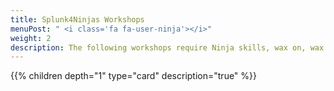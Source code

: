 ```yaml
---
title: Splunk4Ninjas Workshops
menuPost: " <i class='fa fa-user-ninja'></i>"
weight: 2
description: The following workshops require Ninja skills, wax on, wax off.
---
```


{{% children depth="1" type="card" description="true" %}}
